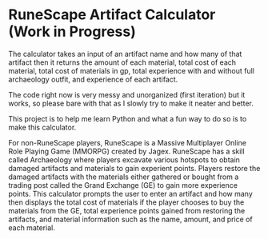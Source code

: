 # RuneScape Artifact Calculator (Work in Progress)

The calculator takes an input of an artifact name and how many of that artifact then it returns the amount of each material, total cost of each material, total cost of materials in gp, total experience with and without full archaeology outfit, and experience of each artifact.

The code right now is very messy and unorganized (first iteration) but it works, so please bare with that as I slowly try to make it neater and better.

This project is to help me learn Python and what a fun way to do so is to make this calculator.

For non-RuneScape players, RuneScape is a Massive Multiplayer Online Role Playing Game (MMORPG) created by Jagex. RuneScape has a skill called Archaeology where players excavate various hotspots to obtain damaged artifacts and materials to gain experient points. Players restore the damaged artifacts with the materials either gathered or bought from a trading post called the Grand Exchange (GE) to gain more experience points. This calculator prompts the user to enter an artifact and how many then displays the total cost of materials if the player chooses to buy the materials from the GE, total experience points gained from restoring the artifacts, and material information such as the name, amount, and price of each material. 
